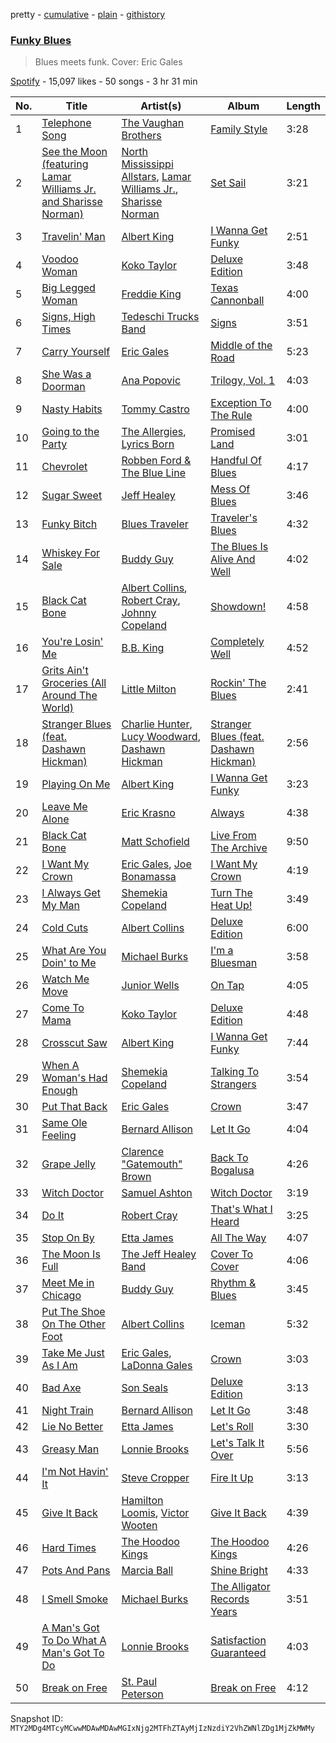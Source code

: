 pretty - [cumulative](/playlists/cumulative/37i9dQZF1DWSTsQCBPjpyc.md) - [plain](/playlists/plain/37i9dQZF1DWSTsQCBPjpyc) - [githistory](https://github.githistory.xyz/mackorone/spotify-playlist-archive/blob/main/playlists/plain/37i9dQZF1DWSTsQCBPjpyc)

### [Funky Blues](https://open.spotify.com/playlist/37i9dQZF1DWSTsQCBPjpyc)

> Blues meets funk\. Cover: Eric Gales

[Spotify](https://open.spotify.com/user/spotify) - 15,097 likes - 50 songs - 3 hr 31 min

| No. | Title | Artist(s) | Album | Length |
|---|---|---|---|---|
| 1 | [Telephone Song](https://open.spotify.com/track/3hGsDRUzPgXMDSRZzgXkhS) | [The Vaughan Brothers](https://open.spotify.com/artist/2mwN5WQ1mAhOibFEbfFfsG) | [Family Style](https://open.spotify.com/album/1NpSBYjQQK5zJHBAS9SxsL) | 3:28 |
| 2 | [See the Moon \(featuring Lamar Williams Jr\. and Sharisse Norman\)](https://open.spotify.com/track/6XYkGbWTkF3IUThub6DVfh) | [North Mississippi Allstars](https://open.spotify.com/artist/714osTgzZrkyf3SGjggpfY), [Lamar Williams Jr.](https://open.spotify.com/artist/1ArGVCjCLeHMHzUK4MUkD4), [Sharisse Norman](https://open.spotify.com/artist/6PvWgYjRE5t62DQFGc9diL) | [Set Sail](https://open.spotify.com/album/12psJfvIqIEwGY6JNuQMzF) | 3:21 |
| 3 | [Travelin' Man](https://open.spotify.com/track/2SXScqW8fvm22mCNtQktME) | [Albert King](https://open.spotify.com/artist/5aygfDCEaX5KTZOxSCpT9o) | [I Wanna Get Funky](https://open.spotify.com/album/6046X2I4SRTkO4BY14PGG6) | 2:51 |
| 4 | [Voodoo Woman](https://open.spotify.com/track/0nko6BnrANIqS303Ynl53p) | [Koko Taylor](https://open.spotify.com/artist/04qIJRFjTmvW5I1DMyGE1R) | [Deluxe Edition](https://open.spotify.com/album/0Jvj3KAEiuS4bAFiPmiNFH) | 3:48 |
| 5 | [Big Legged Woman](https://open.spotify.com/track/37RtOpFMu0i0wzjtK7c1bn) | [Freddie King](https://open.spotify.com/artist/5dCuFngSPyOOnTAvrC7v2s) | [Texas Cannonball](https://open.spotify.com/album/59wGnewkXsHCgDahKUPBqu) | 4:00 |
| 6 | [Signs, High Times](https://open.spotify.com/track/2ugzSmr5FKy9AwBmTUkEiT) | [Tedeschi Trucks Band](https://open.spotify.com/artist/2gFsmDBM0hkoZPmrO5EdyO) | [Signs](https://open.spotify.com/album/2SWcIu27vvZHPxEHU3FDck) | 3:51 |
| 7 | [Carry Yourself](https://open.spotify.com/track/3mAiFmSq6tsZGBAZlpps4H) | [Eric Gales](https://open.spotify.com/artist/3x8RBu8okCCBLi5vnY4UyV) | [Middle of the Road](https://open.spotify.com/album/7egwxXjYLZsui8rZb5cUFL) | 5:23 |
| 8 | [She Was a Doorman](https://open.spotify.com/track/1CgGro1rXhkxs7LviofPyT) | [Ana Popovic](https://open.spotify.com/artist/5kPUAJihniO5WfEfbOCjLf) | [Trilogy, Vol\. 1](https://open.spotify.com/album/7M78ou62qwyei46ZvdPorP) | 4:03 |
| 9 | [Nasty Habits](https://open.spotify.com/track/2psM3gc6ZkCyTZdZHzqcmV) | [Tommy Castro](https://open.spotify.com/artist/3qcmjQYtotraA2JrvN8165) | [Exception To The Rule](https://open.spotify.com/album/5FxJK4mJFKdK9u9sCJG19b) | 4:00 |
| 10 | [Going to the Party](https://open.spotify.com/track/3NNMGuWv9mKJLU1ETp0BBR) | [The Allergies](https://open.spotify.com/artist/2v2cdjqYIpT8ZBpflNTttY), [Lyrics Born](https://open.spotify.com/artist/3X3DHASP1G1waqVoEDWMHr) | [Promised Land](https://open.spotify.com/album/0ub6jfYlVosHPqpgaR2iXU) | 3:01 |
| 11 | [Chevrolet](https://open.spotify.com/track/3wFhY7dmKE6hrEJfFLFavB) | [Robben Ford & The Blue Line](https://open.spotify.com/artist/0ndEfvEueBLBro612yCKwV) | [Handful Of Blues](https://open.spotify.com/album/5ENJwOTo3xFZ7vkXg8X4er) | 4:17 |
| 12 | [Sugar Sweet](https://open.spotify.com/track/13cYITViVXDJ9PQv7YqJPM) | [Jeff Healey](https://open.spotify.com/artist/4SsLXt0cHcVRhHzxXa8Wnx) | [Mess Of Blues](https://open.spotify.com/album/6KopMX1sqafvcQVLtOpnw6) | 3:46 |
| 13 | [Funky Bitch](https://open.spotify.com/track/2YYFIVPhSTE4gCF7slbtDh) | [Blues Traveler](https://open.spotify.com/artist/3pHeBYl1yujXcZqqfF1UyQ) | [Traveler's Blues](https://open.spotify.com/album/4qZssWithmdjNIlbve7XJ3) | 4:32 |
| 14 | [Whiskey For Sale](https://open.spotify.com/track/1zzQeiehbYBPf6MmaM4Cli) | [Buddy Guy](https://open.spotify.com/artist/2gCsNOpiBaMNh20jQ5prf0) | [The Blues Is Alive And Well](https://open.spotify.com/album/425gWaQU4t3KOvcM7z3VGk) | 4:02 |
| 15 | [Black Cat Bone](https://open.spotify.com/track/1ici7lPp7HXKhkzQoDUNY0) | [Albert Collins](https://open.spotify.com/artist/1uFixbBAduJkFAeRKznkvW), [Robert Cray](https://open.spotify.com/artist/6eMlKSBFAoXVJLoeHmwKEj), [Johnny Copeland](https://open.spotify.com/artist/641QgCXSYTbRm9kigj0ABL) | [Showdown!](https://open.spotify.com/album/0fb0KsRXugaItlrVFVRnUi) | 4:58 |
| 16 | [You're Losin' Me](https://open.spotify.com/track/0DID8Ir6yeko5KoXCXwOnL) | [B.B\. King](https://open.spotify.com/artist/5xLSa7l4IV1gsQfhAMvl0U) | [Completely Well](https://open.spotify.com/album/7gzkgAWjOjEf5o6sIvBvT1) | 4:52 |
| 17 | [Grits Ain't Groceries \(All Around The World\)](https://open.spotify.com/track/6SXpeLiRALz6OlaaTLGEqj) | [Little Milton](https://open.spotify.com/artist/0MPtuQaV2GiRdLjAkPOaan) | [Rockin' The Blues](https://open.spotify.com/album/4jA0QvDt94H22KfLsEjELk) | 2:41 |
| 18 | [Stranger Blues \(feat\. Dashawn Hickman\)](https://open.spotify.com/track/6oHfxmYHneus7uI1iAZlwb) | [Charlie Hunter](https://open.spotify.com/artist/0si9BxvM2C33fAIkr1pgUc), [Lucy Woodward](https://open.spotify.com/artist/1hQaXAeGO0y6sQYLqdfErE), [Dashawn Hickman](https://open.spotify.com/artist/73bkH6RCIOB2BAD1RWVTBY) | [Stranger Blues \(feat\. Dashawn Hickman\)](https://open.spotify.com/album/7AJbYy5GiP9z3mGX9085tO) | 2:56 |
| 19 | [Playing On Me](https://open.spotify.com/track/1iLqQUd6H6qN0FzKxDYXaf) | [Albert King](https://open.spotify.com/artist/5aygfDCEaX5KTZOxSCpT9o) | [I Wanna Get Funky](https://open.spotify.com/album/6046X2I4SRTkO4BY14PGG6) | 3:23 |
| 20 | [Leave Me Alone](https://open.spotify.com/track/20zYmG4UrXddZVz7enehdp) | [Eric Krasno](https://open.spotify.com/artist/6tQIsqw6DrDfdoPwOrOD6k) | [Always](https://open.spotify.com/album/2jbjjXR9ih6IfAHc387Kra) | 4:38 |
| 21 | [Black Cat Bone](https://open.spotify.com/track/2gYivJOIcjugPaCvrNBr9g) | [Matt Schofield](https://open.spotify.com/artist/2X84rq2QtQimpEoY6Ms7JE) | [Live From The Archive](https://open.spotify.com/album/4RbQ9bMWVgaPj8X5nHDnOD) | 9:50 |
| 22 | [I Want My Crown](https://open.spotify.com/track/2a1BbbIpOE0YBxLgejQNDU) | [Eric Gales](https://open.spotify.com/artist/3x8RBu8okCCBLi5vnY4UyV), [Joe Bonamassa](https://open.spotify.com/artist/2SNzxY1OsSCHBLVi77mpPQ) | [I Want My Crown](https://open.spotify.com/album/5aBZChPvzX0D1LJluxXd6y) | 4:19 |
| 23 | [I Always Get My Man](https://open.spotify.com/track/4xgmjrBK2hgfwZJm44BlK3) | [Shemekia Copeland](https://open.spotify.com/artist/4CNjyWtO59j6Ih6S0n73ee) | [Turn The Heat Up!](https://open.spotify.com/album/3OluM5Un09XiWdyrjwtAOX) | 3:49 |
| 24 | [Cold Cuts](https://open.spotify.com/track/1kqd9zoyn4sBPzmI9f8BP8) | [Albert Collins](https://open.spotify.com/artist/1uFixbBAduJkFAeRKznkvW) | [Deluxe Edition](https://open.spotify.com/album/3MSyCHOkBoZQT2byE3vprN) | 6:00 |
| 25 | [What Are You Doin' to Me](https://open.spotify.com/track/4QfqueHQZPCKo0ndzDD7bz) | [Michael Burks](https://open.spotify.com/artist/19YeucN49a9jRiTyseG6a6) | [I'm a Bluesman](https://open.spotify.com/album/3w37tUJZ2IFUANBIxRMiuv) | 3:58 |
| 26 | [Watch Me Move](https://open.spotify.com/track/4UPOf0qg0qY2tw6cMSF04r) | [Junior Wells](https://open.spotify.com/artist/78CBFzwo7wwNaaTYVP5btK) | [On Tap](https://open.spotify.com/album/5SBCzYVKKttcMOu5m2FN7C) | 4:05 |
| 27 | [Come To Mama](https://open.spotify.com/track/3j3pLudjSCN0kaXH0YCps8) | [Koko Taylor](https://open.spotify.com/artist/04qIJRFjTmvW5I1DMyGE1R) | [Deluxe Edition](https://open.spotify.com/album/0Jvj3KAEiuS4bAFiPmiNFH) | 4:48 |
| 28 | [Crosscut Saw](https://open.spotify.com/track/3YHEwYxevWWe4Agis11Gnf) | [Albert King](https://open.spotify.com/artist/5aygfDCEaX5KTZOxSCpT9o) | [I Wanna Get Funky](https://open.spotify.com/album/6046X2I4SRTkO4BY14PGG6) | 7:44 |
| 29 | [When A Woman's Had Enough](https://open.spotify.com/track/6BouDfZTJhdO9E0RnwyvV0) | [Shemekia Copeland](https://open.spotify.com/artist/4CNjyWtO59j6Ih6S0n73ee) | [Talking To Strangers](https://open.spotify.com/album/1BRAG9BQ8m0r61bGfQElaK) | 3:54 |
| 30 | [Put That Back](https://open.spotify.com/track/68c1MV92ptINojyzzheUJu) | [Eric Gales](https://open.spotify.com/artist/3x8RBu8okCCBLi5vnY4UyV) | [Crown](https://open.spotify.com/album/0Ckul9E2gtpvm9RpXrp54i) | 3:47 |
| 31 | [Same Ole Feeling](https://open.spotify.com/track/6SeaebjgIWeOe8hhEOmgdR) | [Bernard Allison](https://open.spotify.com/artist/0oLmGtqMpKAAVNJyJ71AcI) | [Let It Go](https://open.spotify.com/album/6iMMxMoKbZbW2jcE8J3udJ) | 4:04 |
| 32 | [Grape Jelly](https://open.spotify.com/track/4PW5Z078Y99stLoNZCdc5S) | [Clarence "Gatemouth" Brown](https://open.spotify.com/artist/4aoS04mCVj1CMam1LiHngo) | [Back To Bogalusa](https://open.spotify.com/album/338i3gC2OyktzSFu4vFcc0) | 4:26 |
| 33 | [Witch Doctor](https://open.spotify.com/track/38T1WjiuU3ZZwHOCBHpfZ2) | [Samuel Ashton](https://open.spotify.com/artist/5en6zJOqyjNe9djR5UVcpz) | [Witch Doctor](https://open.spotify.com/album/0VwqogF4FSDwJf0hLSIpwJ) | 3:19 |
| 34 | [Do It](https://open.spotify.com/track/5Pj5FDwnQkGzd3iDYxeaLW) | [Robert Cray](https://open.spotify.com/artist/6eMlKSBFAoXVJLoeHmwKEj) | [That's What I Heard](https://open.spotify.com/album/5MHALMDVXq4S7Ad6pNVl8I) | 3:25 |
| 35 | [Stop On By](https://open.spotify.com/track/3nqj5Fx7sbZBkTIuCoRjGN) | [Etta James](https://open.spotify.com/artist/0iOVhN3tnSvgDbcg25JoJb) | [All The Way](https://open.spotify.com/album/7EVdCFnjNzPlPBWI89YtGs) | 4:07 |
| 36 | [The Moon Is Full](https://open.spotify.com/track/7pk8ZJ45YhxPtaAiglHniu) | [The Jeff Healey Band](https://open.spotify.com/artist/3d2hJTVTwo08F9b0ZFQukJ) | [Cover To Cover](https://open.spotify.com/album/6brfMrKnGoGFF1AtB7TTS5) | 4:06 |
| 37 | [Meet Me in Chicago](https://open.spotify.com/track/35sEYu9d2rT5BPLiOiMYob) | [Buddy Guy](https://open.spotify.com/artist/2gCsNOpiBaMNh20jQ5prf0) | [Rhythm & Blues](https://open.spotify.com/album/5IyOwYWSw2m1mwD4OEpFeM) | 3:45 |
| 38 | [Put The Shoe On The Other Foot](https://open.spotify.com/track/19maOy2xgQP0FxuWqsey2n) | [Albert Collins](https://open.spotify.com/artist/1uFixbBAduJkFAeRKznkvW) | [Iceman](https://open.spotify.com/album/5TwWjSByMhcsb7tYFkQ1el) | 5:32 |
| 39 | [Take Me Just As I Am](https://open.spotify.com/track/2BR8UJjWRQBAuvBFUqInok) | [Eric Gales](https://open.spotify.com/artist/3x8RBu8okCCBLi5vnY4UyV), [LaDonna Gales](https://open.spotify.com/artist/5qolIJGqHqYn1a1igndmgV) | [Crown](https://open.spotify.com/album/0Ckul9E2gtpvm9RpXrp54i) | 3:03 |
| 40 | [Bad Axe](https://open.spotify.com/track/1HZ2vpt77v6yycE41O1jV6) | [Son Seals](https://open.spotify.com/artist/0phMS1UDPTZlxuEnarDUKt) | [Deluxe Edition](https://open.spotify.com/album/3koZiy03TZtXMIdhIX3OfL) | 3:13 |
| 41 | [Night Train](https://open.spotify.com/track/3qdcSUX3d8iG6K3zyyR5ny) | [Bernard Allison](https://open.spotify.com/artist/0oLmGtqMpKAAVNJyJ71AcI) | [Let It Go](https://open.spotify.com/album/6iMMxMoKbZbW2jcE8J3udJ) | 3:48 |
| 42 | [Lie No Better](https://open.spotify.com/track/4RTn8aGxp5qNCTVgjLeaco) | [Etta James](https://open.spotify.com/artist/0iOVhN3tnSvgDbcg25JoJb) | [Let's Roll](https://open.spotify.com/album/58JJWoAHtiThhhF3F2ZM0Z) | 3:30 |
| 43 | [Greasy Man](https://open.spotify.com/track/2Izextri7Ho1xu0mvVZcpI) | [Lonnie Brooks](https://open.spotify.com/artist/56tyBq8Ta1BdSTBs0gGhog) | [Let's Talk It Over](https://open.spotify.com/album/2rwVXn5G7TueG7w3wyQXZ8) | 5:56 |
| 44 | [I'm Not Havin' It](https://open.spotify.com/track/3ufdOA1Ypl0DwCIcWqLOJl) | [Steve Cropper](https://open.spotify.com/artist/1gLCO8HDtmhp1eWmGcPl8S) | [Fire It Up](https://open.spotify.com/album/4Xsv6JN4IqEz3rXfPCBAkn) | 3:13 |
| 45 | [Give It Back](https://open.spotify.com/track/2gvv5ad4yRlJd9UqRgHGn8) | [Hamilton Loomis](https://open.spotify.com/artist/4LSgIUOMJoKu4Egt0F6JML), [Victor Wooten](https://open.spotify.com/artist/2STVYmc2T02GlvvWZl7umj) | [Give It Back](https://open.spotify.com/album/4jUaphuhb3mO9p6wJG5MML) | 4:39 |
| 46 | [Hard Times](https://open.spotify.com/track/6fCbc4NrOEU96KtdPTupuS) | [The Hoodoo Kings](https://open.spotify.com/artist/3mFAzD0HSWZP9WE59ftBQR) | [The Hoodoo Kings](https://open.spotify.com/album/03LrKTthrYgqSr7jC6VpFz) | 4:26 |
| 47 | [Pots And Pans](https://open.spotify.com/track/2P9jpTryQV7mu7ufOryj59) | [Marcia Ball](https://open.spotify.com/artist/0kK3ZgTw6mvlYgekz4xf18) | [Shine Bright](https://open.spotify.com/album/5yP8HnU8eGBDjRN6GxOgVh) | 4:33 |
| 48 | [I Smell Smoke](https://open.spotify.com/track/4ihshArvoPJsADnFAg889U) | [Michael Burks](https://open.spotify.com/artist/19YeucN49a9jRiTyseG6a6) | [The Alligator Records Years](https://open.spotify.com/album/6nOsfFBRnpQovp3zndKuzl) | 3:51 |
| 49 | [A Man's Got To Do What A Man's Got To Do](https://open.spotify.com/track/3etugzuGvG8rOYzKINcBZR) | [Lonnie Brooks](https://open.spotify.com/artist/56tyBq8Ta1BdSTBs0gGhog) | [Satisfaction Guaranteed](https://open.spotify.com/album/6ahYoElwPwWuaPEY75Gd6O) | 4:03 |
| 50 | [Break on Free](https://open.spotify.com/track/3bgTnGXXofWoZG4Vf1bgwX) | [St\. Paul Peterson](https://open.spotify.com/artist/6oFjk6cifvMQN7Gl4hPcva) | [Break on Free](https://open.spotify.com/album/4fYRseEdyv48HevS4XnNtM) | 4:12 |

Snapshot ID: `MTY2MDg4MTcyMCwwMDAwMDAwMGIxNjg2MTFhZTAyMjIzNzdiY2VhZWNlZDg1MjZkMWMy`

